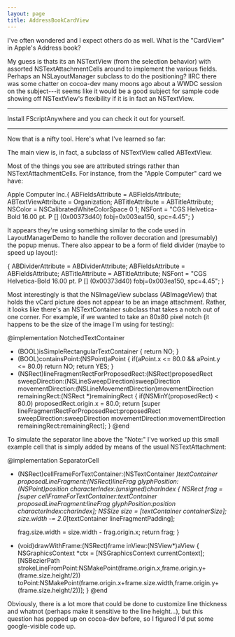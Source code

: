 ```yaml
---
layout: page
title: AddressBookCardView
---
```


I've often wondered and I expect others do as well. What is the "CardView" in Apple's Address book?

My guess is thats its an NSTextView (from the selection behavior) with assorted NSTextAttachmentCells around to implement the various fields. Perhaps an NSLayoutManager subclass to do the positioning? IIRC there was some chatter on cocoa-dev many moons ago about a WWDC session on the subject---it seems like it would be a good subject for sample code showing off NSTextView's flexibility if it is in fact an NSTextView.

----

Install FScriptAnywhere and you can check it out for yourself.

----

Now that is a nifty tool. Here's what I've learned so far:

The main view is, in fact, a subclass of NSTextView called ABTextView.

Most of the things you see are attributed strings rather than NSTextAttachmentCells. For instance, from the "Apple Computer" card we have:

    
Apple Computer Inc.{
    ABFieldsAttribute = ABFieldsAttribute; 
    ABTextViewAttribute = Organization; 
    ABTitleAttribute = ABTitleAttribute; 
    NSColor = NSCalibratedWhiteColorSpace 0 1; 
    NSFont = "CGS Helvetica-Bold 16.00 pt. P [] (0x00373d40) fobj=0x003ea150, spc=4.45"; 
}


It appears they're using something similar to the code used in LayoutManagerDemo to handle the rollover decoration and (presumably) the popup menus. There also appear to be a form of field divider (maybe to speed up layout):

    
{
    ABDividerAttribute = ABDividerAttribute; 
    ABFieldsAttribute = ABFieldsAttribute; 
    ABTitleAttribute = ABTitleAttribute; 
    NSFont = "CGS Helvetica-Bold 16.00 pt. P [] (0x00373d40) fobj=0x003ea150, spc=4.45"; 
}


Most interestingly is that the NSImageView subclass (ABImageView) that holds the vCard picture does not appear to be an image attachment. Rather, it looks like there's an NSTextContainer subclass that takes a notch out of one corner. For example, if we wanted to take an 80x80 pixel notch (it happens to be the size of the image I'm using for testing):

    
@implementation NotchedTextContainer
- (BOOL)isSimpleRectangularTextContainer { return NO; }
- (BOOL)containsPoint:(NSPoint)aPoint {
	if(aPoint.x <= 80.0 && aPoint.y <= 80.0)
		return NO;
	return YES;
}
- (NSRect)lineFragmentRectForProposedRect:(NSRect)proposedRect 
						   sweepDirection:(NSLineSweepDirection)sweepDirection 
						movementDirection:(NSLineMovementDirection)movementDirection 
							remainingRect:(NSRect *)remainingRect {
	if(NSMinY(proposedRect) < 80.0)
		proposedRect.origin.x = 80.0;
	return [super lineFragmentRectForProposedRect:proposedRect
								sweepDirection:sweepDirection
							 movementDirection:movementDirection
								 remainingRect:remainingRect];
}
@end


To simulate the separator line above the "Note:" I've worked up this small example cell that is simply added by means of the usual NSTextAttachment:

    
@implementation SeparatorCell
- (NSRect)cellFrameForTextContainer:(NSTextContainer *)textContainer 
			   proposedLineFragment:(NSRect)lineFrag 
					  glyphPosition:(NSPoint)position 
					 characterIndex:(unsigned)charIndex {
	NSRect frag = [super cellFrameForTextContainer:textContainer
							  proposedLineFragment:lineFrag
									 glyphPosition:position
									characterIndex:charIndex];
	NSSize size = [textContainer containerSize];
	size.width -= 2.0*[textContainer lineFragmentPadding];
	
	frag.size.width = size.width - frag.origin.x;
	return frag;
}
- (void)drawWithFrame:(NSRect)frame
			   inView:(NSView*)aView {
	NSGraphicsContext *ctx = [NSGraphicsContext currentContext];
	[NSBezierPath strokeLineFromPoint:NSMakePoint(frame.origin.x,frame.origin.y+(frame.size.height/2))
							  toPoint:NSMakePoint(frame.origin.x+frame.size.width,frame.origin.y+(frame.size.height/2))];
}
@end


Obviously, there is a lot more that could be done to customize line thickness and whatnot (perhaps make it sensitive to the line height...), but this question has popped up on cocoa-dev before, so I figured I'd put some google-visible code up.

